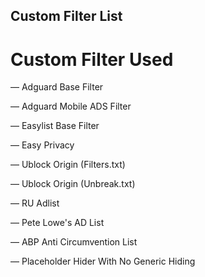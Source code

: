## Custom Filter List

# Custom Filter Used
— Adguard Base Filter

— Adguard Mobile ADS Filter

— Easylist Base Filter

— Easy Privacy

— Ublock Origin (Filters.txt)

— Ublock Origin (Unbreak.txt)

— RU Adlist

— Pete Lowe's AD List

— ABP Anti Circumvention List

— Placeholder Hider With No Generic Hiding
